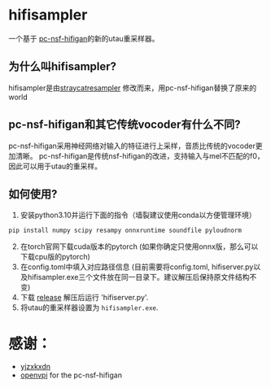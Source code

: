 # hifisampler
 一个基于 [pc-nsf-hifigan](https://github.com/openvpi/vocoders)的新的utau重采样器。
## 为什么叫hifisampler?
hifisampler是由[straycatresampler](https://github.com/UtaUtaUtau/straycat) 修改而来，用pc-nsf-hifigan替换了原来的world
## pc-nsf-hifigan和其它传统vocoder有什么不同?
pc-nsf-hifigan采用神经网络对输入的特征进行上采样，音质比传统的vocoder更加清晰。
pc-nsf-hifigan是传统nsf-hifigan的改进，支持输入与mel不匹配的f0，因此可以用于utau的重采样。
## 如何使用? 
1. 安装python3.10并运行下面的指令（墙裂建议使用conda以方便管理环境）
```
pip install numpy scipy resampy onnxruntime soundfile pyloudnorm
```
2. 在torch官网下载cuda版本的pytorch (如果你确定只使用onnx版，那么可以下载cpu版的pytorch)
3. 在config.toml中填入对应路径信息 (目前需要将config.toml, hifiserver.py以及hifisampler.exe三个文件放在同一目录下。建议解压后保持原文件结构不变)
4. 下载 [release](https://github.com/mtfotto/hifimisampler/releases) 解压后运行 'hifiserver.py'.
5. 将utau的重采样器设置为 `hifisampler.exe`.
# 感谢：
- [yjzxkxdn](https://github.com/yjzxkxdn)
- [openvpi](https://github.com/openvpi) for the pc-nsf-hifigan
